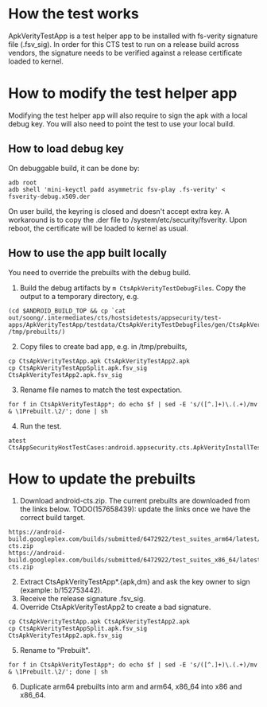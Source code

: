 How the test works
==================
ApkVerityTestApp is a test helper app to be installed with fs-verity signature
file (.fsv\_sig). In order for this CTS test to run on a release build across
vendors, the signature needs to be verified against a release certificate loaded
to kernel.

How to modify the test helper app
=================================
Modifying the test helper app will also require to sign the apk with a local debug
key. You will also need to point the test to use your local build.

How to load debug key
---------------------
On debuggable build, it can be done by:

```
adb root
adb shell 'mini-keyctl padd asymmetric fsv-play .fs-verity' < fsverity-debug.x509.der
```

On user build, the keyring is closed and doesn't accept extra key. A workaround
is to copy the .der file to /system/etc/security/fsverity. Upon reboot, the
certificate will be loaded to kernel as usual.

How to use the app built locally
--------------------------------
You need to override the prebuilts with the debug build.

1. Build the debug artifacts by `m CtsApkVerityTestDebugFiles`. Copy the output
   to a temporary directory, e.g.

```
(cd $ANDROID_BUILD_TOP && cp `cat
out/soong/.intermediates/cts/hostsidetests/appsecurity/test-apps/ApkVerityTestApp/testdata/CtsApkVerityTestDebugFiles/gen/CtsApkVerityTestDebugFiles.txt`
/tmp/prebuilts/)
```

2. Copy files to create bad app, e.g. in /tmp/prebuilts,

```
cp CtsApkVerityTestApp.apk CtsApkVerityTestApp2.apk
cp CtsApkVerityTestAppSplit.apk.fsv_sig CtsApkVerityTestApp2.apk.fsv_sig
```

3. Rename file names to match the test expectation.
```
for f in CtsApkVerityTestApp*; do echo $f | sed -E 's/([^.]+)\.(.+)/mv & \1Prebuilt.\2/'; done | sh
```

4. Run the test.

```
atest CtsAppSecurityHostTestCases:android.appsecurity.cts.ApkVerityInstallTest
```

How to update the prebuilts
===========================

1. Download android-cts.zip. The current prebuilts are downloaded from the links below.
   TODO(157658439): update the links once we have the correct build target.

```
https://android-build.googleplex.com/builds/submitted/6472922/test_suites_arm64/latest/android-cts.zip
https://android-build.googleplex.com/builds/submitted/6472922/test_suites_x86_64/latest/android-cts.zip
```

2. Extract CtsApkVerityTestApp\*.{apk,dm} and ask the key owner to sign
   (example: b/152753442).
3. Receive the release signature .fsv\_sig.
4. Override CtsApkVerityTestApp2 to create a bad signature.

```
cp CtsApkVerityTestApp.apk CtsApkVerityTestApp2.apk
cp CtsApkVerityTestAppSplit.apk.fsv_sig CtsApkVerityTestApp2.apk.fsv_sig
```

5. Rename to "Prebuilt".

```
for f in CtsApkVerityTestApp*; do echo $f | sed -E 's/([^.]+)\.(.+)/mv & \1Prebuilt.\2/'; done | sh
```

6. Duplicate arm64 prebuilts into arm and arm64, x86\_64 into x86 and x86\_64.
